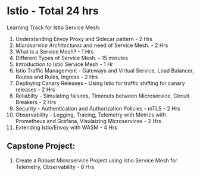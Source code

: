 # Istio - Total 24 hrs
Learning Track for Istio Service Mesh:  

1. Understanding Envoy Proxy and Sidecar pattern  - 2 Hrs
2. *Microservice Architectures* and need of Service Mesh.  - 2 Hrs
3. What is a Service Mesh?  - 1 Hrs
4. Different Types of Service Mesh. - 15 minutes
5. Introduction to Istio Service Mesh - 1 Hr
6. Istio Traffic Management - Gateways and Virtual Service, Load Balancer, Routes and Rules, Ingress - 2 Hrs
7. Deploying Canary Releases - Using Istio for traffic shifting for canary releases - 2 Hrs
8. Reliabilty - Simulating failures, Timeouts between Microservice, Circuit Breakers - 2 Hrs
9. Security - Authentication and Authorization Policies - mTLS -  2 Hrs
10. Observability - Logging, Tracing, Telemetry with Metrics with Prometheus and Grafana, Visulaizing Microservices - 2 Hrs
11. Extending Istio/Envoy with WASM - 4 Hrs

## Capstone Project:

1. Create a Robust Microservice Project using Istio Service Mesh for Telemetry, Observability - 8 Hrs

